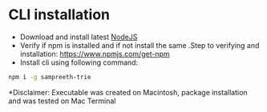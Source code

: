 # CLI installation
 - Download and install latest [NodeJS](https://nodejs.org/en/download/)
 - Verify if npm is installed and if not install the same .Step to verifying and installation: <https://www.npmjs.com/get-npm>
 - Install cli using following command:
```sh
npm i -g sampreeth-trie
```
*Disclaimer: Executable was created on Macintosh, package installation and was tested on Mac Terminal
